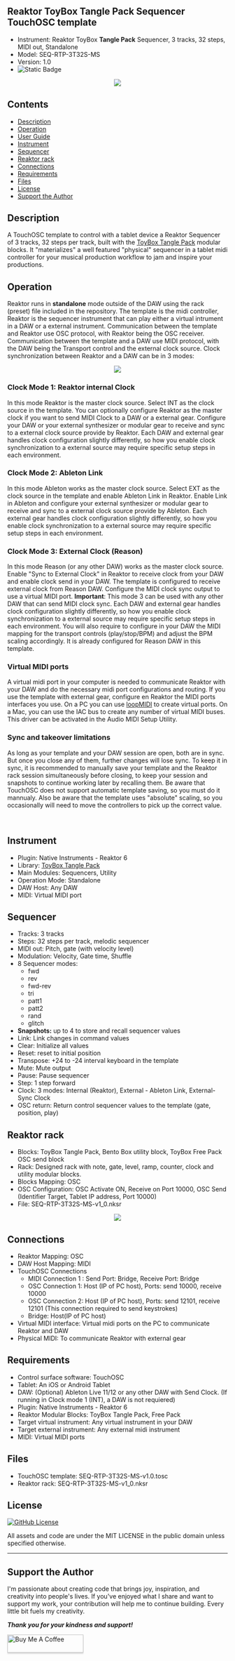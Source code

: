 ## Reaktor ToyBox Tangle Pack Sequencer TouchOSC template
- Instrument: Reaktor ToyBox **Tangle Pack** Sequencer, 3 tracks, 32 steps, MIDI out, Standalone
- Model: SEQ-RTP-3T32S-MS
- Version: 1.0 
- ![Static Badge](https://img.shields.io/badge/testing-progress-blue)


<div align="center"> 
<img src="images/img1.gif" >
</div>


## Contents
- [Description](#description)
- [Operation](#operation)
- [User Guide](USER_GUIDE.md)
- [Instrument](#instrument)
- [Sequencer](#sequencer)
- [Reaktor rack](#reaktor-rack)
- [Connections](#connections)
- [Requirements](#requirements)
- [Files](#files)
- [License](#license)
- [Support the Author](#support-the-author)


## Description
A TouchOSC template to control with a tablet device a Reaktor Sequencer of 3 tracks, 32 steps per track, built with the [ToyBox Tangle Pack](https://www.toyboxaudio.com/pages/tangle-pack) modular blocks. It "materializes" a well featured  "physical" sequencer in a tablet midi controller for your musical production workflow to  jam and inspire your productions.

## Operation
Reaktor runs in **standalone** mode outside of the DAW using the rack (preset) file included in the repository. The template is the midi controller, Reaktor is the sequencer instrument that can play either a virtual intrument in a DAW or a external instrument. Communication between the template and Reaktor use OSC protocol, with Reaktor being the OSC receiver. Communication between the template and a DAW use MIDI protocol, with the DAW being the Transport control and the external clock source. Clock synchronization between Reaktor and a DAW can be in 3 modes:

<div align="center"> 
<img src="images/img4.jpg" >
</div>

### Clock Mode 1: Reaktor internal Clock
In this mode Reaktor is the master clock source. Select INT as the clock source in the template. You can optionally configure Reaktor as the master clock if you want to send MIDI Clock to a DAW or a external gear. Configure your DAW or your external synthesizer or modular gear to receive and sync to a external clock source provide by Reaktor. Each DAW and external gear handles clock configuration slightly differently, so how you enable clock synchronization to a external source may require specific setup steps in each environment.

### Clock Mode 2: Ableton Link
In this mode Ableton works as the master clock source. Select EXT as the clock source in the template and enable Ableton Link in Reaktor. Enable Link in Ableton and configure your external synthesizer or modular gear to receive and sync to a external clock source provide by Ableton. Each external gear handles clock configuration slightly differently, so how you enable clock synchronization to a external source may require specific setup steps in each environment.


### Clock Mode 3: External Clock (Reason)
In this mode Reason (or any other DAW) works as the master clock source. Enable "Sync to External Clock" in Reaktor to receive clock from your DAW and enable clock send in your DAW. The template is configured to receive external clock from Reason DAW. Configure the MIDI clock sync output to use a virtual MIDI port. **Important**: This mode 3 can be used with any other DAW that can send MIDI clock sync.  Each DAW and external gear handles clock configuration slightly differently, so how you enable clock synchronization to a external source may require specific setup steps in each environment. You will also require to configure in your DAW the MIDI mapping for the transport controls (play/stop/BPM) and adjust the BPM scaling accordingly. It is already configured for Reason DAW in this template. 


### Virtual MIDI ports
A virtual midi port in your computer is needed to communicate Reaktor with your DAW and do the necessary midi port configurations and routing. If you use the template with external gear, configure en Reaktor the MIDI ports interfaces you use. On a PC you can use [loopMIDI](https://www.tobias-erichsen.de/software/loopmidi.html) to create virtual ports. On a Mac, you can use the IAC bus to create any number of virtual MIDI buses. This driver can be activated in the Audio MIDI Setup Utility.


### Sync and takeover limitations
As long as your template and your DAW session are open, both are in sync. But once you close any of them, further changes will lose sync. To keep it in sync, it is recommended to manually save your template and the Reaktor rack session simultaneously before closing, to keep your session and snapshots to continue working later by recalling them. Be aware that TouchOSC does not support automatic template saving, so you must do it mannualy. Also be aware that the template uses "absolute" scaling, so you occasionally will need to move the controllers to pick up the correct value.
 
<br>

## Instrument
- Plugin: Native Instruments - Reaktor 6 
- Library: [ToyBox Tangle Pack](https://www.toyboxaudio.com/pages/tangle-pack)
- Main Modules: Sequencers, Utility
- Operation Mode:  Standalone
- DAW Host:  Any DAW
- MIDI: Virtual MIDI port 

## Sequencer
- Tracks: 3 tracks 
- Steps: 32 steps per track, melodic sequencer
- MIDI out: Pitch, gate (with velocity level)
- Modulation: Velocity, Gate time, Shuffle
- 8 Sequencer modes: 
	- fwd  
	- rev  
	- fwd-rev 
	- tri
	- patt1
	- patt2
	- rand
	- glitch
- **Snapshots:** up to 4 to store and recall sequencer values
- Link: Link changes in command values
- Clear: Initialize all values
- Reset: reset to initial position 
- Transpose: +24 to -24 interval keyboard in the template
- Mute: Mute output
- Pause: Pause sequencer
- Step: 1 step forward
- Clock: 3 modes: Internal (Reaktor), External - Ableton Link, External- Sync Clock  
- OSC return: Return control sequencer values to the template (gate, position, play)

## Reaktor rack
- Blocks: ToyBox Tangle Pack, Bento Box utility block, ToyBox Free Pack OSC send block
- Rack: Designed rack with note, gate, level, ramp, counter, clock and utility modular blocks.
- Blocks Mapping: OSC  
- OSC Configuration: OSC Activate ON, Receive on Port 10000, OSC Send (Identifier Target, Tablet IP address, Port 10000)
- File: SEQ-RTP-3T32S-MS-v1_0.nksr

<div align="center"> 
<img src="images/img3.jpg" >
</div>

## Connections
- Reaktor Mapping: OSC
- DAW Host Mapping:  MIDI
- TouchOSC Connections 
	- MIDI Connection 1 : Send Port: Bridge, Receive Port: Bridge
	- OSC Connection 1: Host (IP of PC host), Ports: send 10000, receive 10000
	- OSC Connection 2: Host (IP of PC host), Ports: send 12101, receive 12101   (This connection required to send keystrokes)
	- Bridge: Host(IP of PC host)
- Virtual MIDI interface: Virtual midi ports on the PC to communicate Reaktor and DAW
- Physical MIDI: To communicate Reaktor with external gear

## Requirements
- Control surface software: TouchOSC
- Tablet: An iOS or Android Tablet
- DAW: (Optional) Ableton Live 11/12 or any other DAW with Send Clock. (If running in Clock mode 1 (INT), a DAW is not requiered) 
- Plugin: Native Instruments - Reaktor 6
- Reaktor Modular Blocks: ToyBox Tangle Pack, Free Pack
- Target virtual instrument: Any virtual instrument in your DAW
- Target external instrument:  Any external midi instrument
- MIDI: Virtual MIDI ports

## Files 
- TouchOSC template: SEQ-RTP-3T32S-MS-v1.0.tosc
- Reaktor rack:      SEQ-RTP-3T32S-MS-v1_0.nksr

## License

<a href= https://github.com/murry61/touchosc-reaktor-8steps/blob/main/LICENSE > <img alt="GitHub License" src="https://img.shields.io/github/license/murry61/touchosc-reaktor-8steps"></a>

All assets and code are under the MIT LICENSE in the public domain unless specified otherwise.

---

## Support the Author
<p> 
I'm passionate about creating code that brings joy, inspiration, and creativity into people's lives. If you've enjoyed what I share and want to support my work, your contribution will help me to continue building. Every little bit fuels my creativity.
</p>

**_Thank you for your kindness and support!_** 

<a href="https://www.buymeacoffee.com/r1c4rd0" target="_blank"><img src="https://www.buymeacoffee.com/assets/img/custom_images/orange_img.png" alt="Buy Me A Coffee" style="height: 41px !important;width: 174px !important;box-shadow: 0px 3px 2px 0px rgba(190, 190, 190, 0.5) !important;-webkit-box-shadow: 0px 3px 2px 0px rgba(190, 190, 190, 0.5) !important;" ></a>
